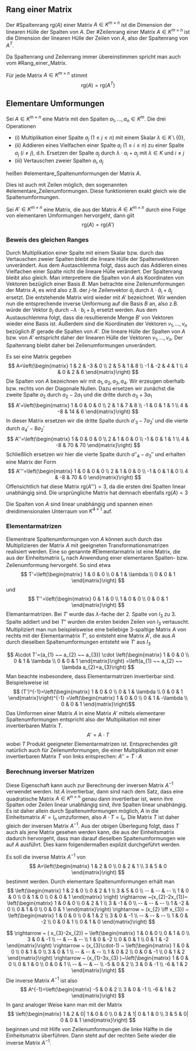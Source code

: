 ## Rang einer Matrix
Der #Spaltenrang $\text{rg}(A)$ einer Matrix $A\in K^{m\times n}$ ist die Dimension der linearen Hülle der Spalten von $A$. Der #Zeilenrang einer Matrix $A\in K^{m\times n}$ ist die Dimension der linearen Hülle der Zeilen von $A$, also der Spaltenrang von $A^{T}$.

Da Spaltenrang und Zeilenrang immer übereinstimmen spricht man auch vom #Rang_einer_Matrix. 

Für jede Matrix $A\in K^{m\times n}$ stimmt
$$
\text{rg}(A)=\text{rg}(A^{T})
$$
## Elementare Umformungen
Sei $A \in K^{m\times n}$ eine Matrix mit den Spalten $a_{1},\dots,a_{n}\in K^{m}$. Die drei Operationen

- (i) Multiplikation einer Spalte $a_{j} ~(1\leq j\leq n)$ mit einem Skalar $\lambda\in K\setminus\{ 0 \}$,
- (ii) Addieren eines Vielfachen einer Spalte $a_{i}~(1\leq i\leq n)$ zu einer Spalte $a_{j}~(i\not=j)$, d.h. Ersetzen der Spalte $a_{j}$ durch $\lambda \cdot a_{i}+a_{j}$ mit $\lambda\in K$ und $i\not=j$
- (iii) Vertauschen zweier Spalten $a_{i},a_{j}$

heißen #elementare_Spaltenumformungen der Matrix $A$.

Dies ist auch mit Zeilen möglich, den sogenannten #elementare_Zeilenumformungen. Diese funktionieren exakt gleich wie die Spaltenumformungen.

Sei $A'\in K^{m\times n}$ eine Matrix, die aus der Matrix $A\in K^{m\times n}$ durch eine Folge von elementaren Umformungen hervorgeht, dann gilt
$$
\text{rg}(A)=\text{rg}(A')
$$
### Beweis des gleichen Ranges
Durch Multiplikation einer Spalte mit einem Skalar bzw. durch das Vertauschen zweier Spalten bleibt die lineare Hülle der Spaltenvektoren unverändert. Aus dem Austaschlemma folgt, dass auch das Addieren eines Vielfachen einer Spalte nicht die lineare Hülle verändert. Der Spaltenrang bleibt also gleich.
Man interpretiere die Spalten von $A$ als Koordinaten von Vektoren bezüglich einer Basis $B$. Man betrachte eine Zeilenumformungen der Matrix $A$, es wird also z.B. der $j$-te Zeilenvektor $\tilde{a}_{j}$ durch $\lambda \cdot  \tilde{a}_{i}+\tilde{a}_{j}$ ersetzt. Die entstehende Matrix wird wieder mit $A'$ bezeichnet. Wir wenden nun die entsprechende inverse Umformung auf die Basis $B$ an, also z.B. würde der Vektor $b_{j}$ durch $-\lambda \cdot b_{i}+b_{j}$ ersetzt werden. Aus dem Austauschlemma folgt, dass die resultierende Menge $B'$ von Vektoren wieder eine Basis ist. Außerdem sind die Koordinaten der Vektoren $v_{1},\dots,v_{n}$ bezüglich $B'$ gerade die Spalten von $A'$. Die lineare Hülle der Spalten von $A$ bzw. von $A'$ entspricht daher der linearen Hülle der Vektoren $v_{1},\dots,v_{n}$. Der Spaltenrang bleibt daher bei Zeilenumformungen unverändert.

Es sei eine Matrix gegeben
$$
A=\left(\begin{matrix}
1 & 2 & -3 & 0 \\
2 & 5 & 1 & 8 \\
-1 & -2 & 4 & 1 \\
4 & 0 & 2 & 6
\end{matrix}\right)
$$
Die Spalten von $A$ bezeichnen wir mit $a_{1},a_{2},a_{3},a_{4}$. Wir erzeugen oberhalb bzw. rechts von der Diagonale Nullen. Dazu ersetzen wir zunächst die zweite Spalte $a_{2}$ durch $a_{2}-2a_{1}$ und die dritte durch $a_{3}+3a_{1}$
$$
A'=\left(\begin{matrix}
1 & 0 & 0 & 0 \\
2 & 1 & 7 & 8 \\
-1 & 0 & 1 & 1  \\
4 & -8 & 14 & 6
\end{matrix}\right)
$$
In dieser Matrix ersetzen wir die dritte Spalte durch $a'_{3}-7a_{2}'$ und die vierte durch $a_{4}'-8a_{2}'$
$$
A''=\left(\begin{matrix}
1 & 0 & 0 & 0 \\
2 & 1 & 0 & 0 \\
-1 & 0 & 1 & 1 \\
4 & -8 & 70 & 70
\end{matrix}\right)
$$
Schließlich ersetzen wir hier die vierte Spalte durch $a''_{4}-a_{3}''$ und erhalten eine Matrix der Form
$$
A'''=\left(\begin{matrix}
1 & 0 & 0 & 0 \\
2 & 1 & 0 & 0 \\
-1 & 0 & 1 & 0 \\
4 & -8 & 70 & 0
\end{matrix}\right)
$$
Offensichtlich hat diese Matrix $\text{rg}(A''')=3$, da die ersten drei Spalten linear unabhängig sind. Die ursprüngliche Matrix hat demnach ebenfalls $\text{rg}(A)=3$

Die Spalten von $A$ sind linear unabhängig und spannen einen dreidimensionalen Unterraum von $K^{4\times 1}$ auf.
### Elementarmatrizen
Elementrare Spaltenumformungen von $A$ können auch durch das Multiplizieren der Matrix $A$ mit geeigneten Transformationsmatrizen realisiert werden. Eine so genannte #Elementarmatrix ist eine Matrix, die aus der Einheitsmatrix $I_{n}$ nach Anwendung einer elementaren Spalten- bzw. Zeilenumformung hervorgeht. So sind etwa
$$
T'=\left(\begin{matrix}
1 & 0  & 0 \\
0  & 1  & \lambda \\
0  & 0  & 1
\end{matrix}\right)
$$
und $$
T''=\left(\begin{matrix}
0 & 1 & 0 \\
1  & 0  & 0 \\
0  & 0  & 1
\end{matrix}\right)
$$
Elemantarmatrizen. Bei $T'$ wurde das $\lambda$-fache der $2$. Spalte von $I_{3}$ zu $3$. Spalte addiert und bei $T''$ wurden die ersten beiden Zeilen von $I_{3}$ vertauscht. Multipliziert man nun beispielsweise eine beliebige 3-spaltige Matrix $A$ von rechts mit der Elementarmatrix $T'$, so entsteht eine Matrix $A'$, die aus $A$ durch dieselben Spaltenumformungen entsteht wie $T'$ aus $I_{3}$

$$
A\cdot T'=(a_{1} ~~ a_{2} ~~ a_{3}) \cdot \left(\begin{matrix}
1 & 0 & 0 \\
0 & 1  & \lambda \\
0  & 0  & 1
\end{matrix}\right)
=\left(a_{1} ~~ a_{2} ~~ \lambda a_{2}+a_{3}\right)
$$
Man beachte insbesondere, dass Elementarmatrizen invertierbar sind. Beispielsweise ist 
$$
(T')^{-1}=\left(\begin{matrix}
1 & 0 & 0 \\
0 & 1 & \lambda \\
0  & 0  & 1
\end{matrix}\right)^{-1}
=\left(\begin{matrix}
1 & 0 & 0 \\
0 & 1 & -\lambda \\
0 & 0  & 1
\end{matrix}\right)$$
Das Umformen einer Matrix $A$ in eine Matrix $A'$ mittels elementarer Spaltenumformungen entspricht also der Multiplikation mit einer invertierbaren Matrix $T$.
$$
A'=A\cdot T
$$
wobei $T$ Produkt geeigneter Elementarmatrizen ist. Entsprechendes gilt natürlich auch für Zeilenumformungen, die einer Multiplikation mit einer invertierbaren Matrix $\tilde{T}$ von links entsprechen: $A''=\tilde{T}\cdot A$

### Berechnung inverser Matrizen
Diese Eigenschaft kann auch zur Berechnung der inversen Matrix $A^{-1}$ verwendet werden. Ist $A$ invertierbar, dann sind nach dem Satz, dass eine quadratische Matrix $A\in K^{n\times n}$ genau dann invertierbar ist, wenn ihre Spalten oder Zeilen linear unabhängig sind, ihre Spalten linear unabhängig. Es ist daher allein durch Spaltenumformungen möglich, $A$ in die Einheitsmatrix $A'=I_{n}$ umzuformen, also $A \cdot T=I_{n}$. Die Matrix $T$ ist daher gleich der inversen Matrix $A^{-1}$. Aus der obigen Überlegung folgt, dass $T$ auch als jene Matrix gesehen werden kann, die aus der Einheitsmatrix dadurch hervorgeht, dass man darauf dieselben Spaltenumformungen wie auf $A$ ausführt. Dies kann folgendermaßen explizit durchgeführt werden. 

Es soll die inverse Matrix $A^{-1}$ von
$$
A=\left(\begin{matrix}
1 & 2 & 0 \\
0 & 2 & 1 \\
3 & 5 & 0
\end{matrix}\right)
$$
bestimmt werden. Durch elementare Spaltenumformungen erhält man
$$
\left(\begin{matrix}
1 & 2 & 0 \\
0 & 2 & 1 \\
3 & 5 & 0 \\
-- & -- & -- \\
1 & 0 & 0 \\
0 & 1 & 0 \\
0 & 0 & 1
\end{matrix}
\right) \rightarrow ~(x_{2}-2x_{1})~ \left(\begin{matrix}
1 & 0 & 0 \\
0 & 2 & 1 \\
3 & -1 & 0 \\
-- & -- & -- \\
1 & -2 & 0 \\
0 & 1 & 0 \\
0 & 0 & 1
\end{matrix}\right) \rightarrow ~ (x_{2} \iff x_{3}) ~
\left(\begin{matrix}
1 & 0 & 0 \\
0 & 1 & 2 \\
3 & 0 & -1 \\
-- & -- & -- \\
1 & 0 & -2 \\
0 & 0 & 1 \\
0 & 1 & 0
\end{matrix}\right)
$$

$$
\rightarrow ~ ( x_{3}-2x_{2})  ~ \left(\begin{matrix}
1 & 0 & 0 \\
0 & 1 & 0 \\
3 & 0 & -1 \\
-- & -- & -- \\
1 & 0 & -2 \\
0 & 0 & 1 \\
0 & 1 & -2
\end{matrix}\right)
\rightarrow ~ (x_{3}\cdot-1) ~ \left(\begin{matrix}
1 & 0 & 0 \\
0 & 1 & 0  \\
3 & 0 & 1 \\
-- & -- & -- \\
1 & 0 & 2 \\
0 & 0 & -1 \\
0 & 1 & 2
\end{matrix}\right)
\rightarrow ~ (x_{1}-3x_{3} )~\left(\begin{matrix}
1 & 0 & 0 \\
0 & 1 & 0 \\
0 & 0 & 1 \\
-- & -- & -- \\
-5 & 0 & 2 \\
3 & 0 & -1 \\
-6 & 1 & 2
\end{matrix}\right)
$$
Die inverse Matrix $A^{-1}$ ist also 
$$
A^{-1}=\left(\begin{matrix}
-5 & 0 & 2 \\
3 & 0 & -1 \\
-6 & 1 & 2
\end{matrix}\right)
$$
In ganz analoger Weise kann man mit der Matrix
$$
\left(\begin{matrix}
1 & 2 & 0| 1 & 0 & 0 \\
0 & 2 & 1| 0 & 1 & 0 \\
3 & 5 & 0| 0 & 0 & 1
\end{matrix}\right)
$$
beginnen und mit Hilfe von Zeilenumformungen die linke Hälfte in die Einheitsmatrix überführen. Dann steht auf der rechten Seite wieder die inverse Matrix $A^{-1}$.

